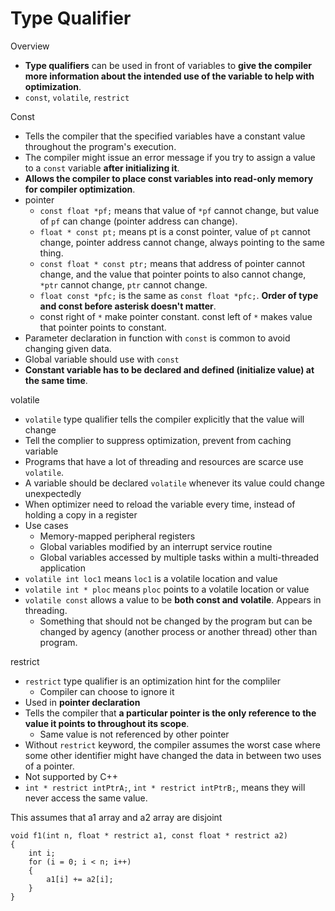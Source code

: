 # Type Qualifier

Overview
- **Type qualifiers** can be used in front of variables to **give the compiler more information about the intended use of the variable to help with optimization**.
- `const`, `volatile`, `restrict`

Const
- Tells the compiler that the specified variables have a constant value throughout the program's execution.
- The compiler might issue an error message if you try to assign a value to a `const` variable **after initializing it**.
- **Allows the compiler to place const variables into read-only memory for compiler optimization**.
- pointer
  - `const float *pf;` means that value of `*pf` cannot change, but value of `pf` can change (pointer  address can change).
  - `float * const pt;` means pt is a const pointer, value of `pt` cannot change, pointer address cannot change, always pointing to the same thing.
  - `const float * const ptr;` means that address of pointer cannot change, and the value that pointer points to also cannot change, `*ptr` cannot change, `ptr` cannot change.
  - `float const *pfc;` is the same as `const float *pfc;`. **Order of type and const before asterisk doesn't matter**.
  - const right of `*` make pointer constant. const left of `*` makes value that pointer points to constant.
- Parameter declaration in function with `const` is common to avoid changing given data.
- Global variable should use with `const`
- **Constant variable has to be declared and defined (initialize value) at the same time**.

volatile
- `volatile` type qualifier tells the compiler explicitly that the value will change
- Tell the complier to suppress optimization, prevent from caching variable
- Programs that have a lot of threading and resources are scarce use `volatile`.
- A variable should be declared `volatile` whenever its value could change unexpectedly
- When optimizer need to reload the variable every time, instead of holding a copy in a register
- Use cases
  - Memory-mapped peripheral registers
  - Global variables modified by an interrupt service routine
  - Global variables accessed by multiple tasks within a multi-threaded application
- `volatile int loc1` means `loc1` is a volatile location and value
- `volatile int * ploc` means `ploc` points to a volatile location or value
- `volatile const` allows a value to be **both const and volatile**. Appears in threading.
  - Something that should not be changed by the program but can be changed by agency (another process or another thread) other than program.

restrict
- `restrict` type qualifier is an optimization hint for the compliler
  - Compiler can choose to ignore it
- Used in **pointer declaration**
- Tells the compiler that **a particular pointer is the only reference to the value it points to throughout its scope**.
  - Same value is not referenced by other pointer
- Without `restrict` keyword, the compiler assumes the worst case where some other identifier might have changed the data in between two uses of a pointer.
- Not supported by C++
- `int * restrict intPtrA;`, `int * restrict intPtrB;`, means they will never access the same value.

This assumes that a1 array and a2 array are disjoint
```
void f1(int n, float * restrict a1, const float * restrict a2)
{
    int i;
    for (i = 0; i < n; i++)
    {
        a1[i] += a2[i];
    }
}
```